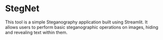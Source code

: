 # StegNet

This tool is a simple Steganography application built using Streamlit. It allows users to perform basic steganographic operations on images, hiding and revealing text within them.
